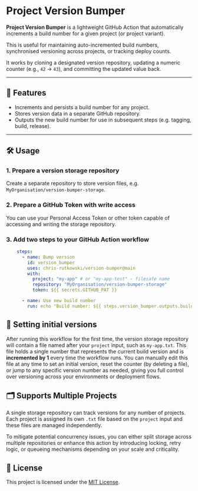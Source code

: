 
# Project Version Bumper

**Project Version Bumper** is a lightweight GitHub Action that automatically increments a build number for a given project (or project variant).

This is useful for maintaining auto-incremented build numbers, synchronised versioning across projects, or tracking deploy counts.

It works by cloning a designated version repository, updating a numeric counter (e.g., `42` → `43`), and committing the updated value back.

---

## 🚀 Features
- Increments and persists a build number for any project.
- Stores version data in a separate GitHub repository.
- Outputs the new build number for use in subsequent steps (e.g. tagging, build, release).

---

## 🛠️ Usage

### 1. **Prepare a version storage repository**

Create a separate repository to store version files, e.g. `MyOrganisation/version-bumper-storage`.

### 2. **Prepare a GitHub Token with write access**
You can use your Personal Access Token or other token capable of accessing and writing the storage repository.

### 3. **Add two steps to your GitHub Action workflow**

```yaml
    steps:
      - name: Bump version
        id: version_bumper
        uses: chris-rutkowski/version-bumper@main
        with:
          project: "my-app" # or "my-app-test" - filesafe name
          repository: "MyOrganisation/version-bumper-storage"
          token: ${{ secrets.GITHUB_PAT }}

      - name: Use new build number
        run: echo "Build number: ${{ steps.version_bumper.outputs.build_number }}"
```

## 🧾 Setting initial versions

After running this workflow for the first time, the version storage repository will contain a file named after your `project` input, such as `my-app.txt`. This file holds a single number that represents the current build version and is **incremented by 1** every time the workflow runs. You can manually edit this file at any time to set an initial version, reset the counter (by deleting a file), or jump to any specific version number as needed, giving you full control over versioning across your environments or deployment flows.

## 🗂️ Supports Multiple Projects
A single storage repository can track versions for any number of projects. Each project is assigned its own `.txt` file based on the `project` input and these files are managed independently.

To mitigate potential concurrency issues, you can either split storage across multiple repositories or enhance this action by introducing locking, retry logic, or queueing mechanisms depending on your scale and criticality.

## 📄 License
This project is licensed under the [MIT License](LICENSE).
